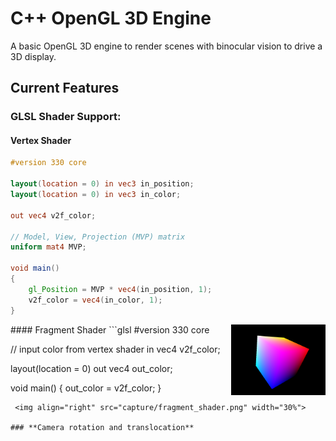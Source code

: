 
# C++ OpenGL 3D Engine
A basic OpenGL 3D engine to render scenes with binocular vision to drive a 3D display.

## Current Features
### **GLSL Shader Support:**
#### Vertex Shader
```glsl
#version 330 core

layout(location = 0) in vec3 in_position;
layout(location = 0) in vec3 in_color;

out vec4 v2f_color;

// Model, View, Projection (MVP) matrix
uniform mat4 MVP;

void main()
{
	gl_Position = MVP * vec4(in_position, 1);
	v2f_color = vec4(in_color, 1);
}
```
<img align="right" src="capture/vertex_shader.png" width="30%">
#### Fragment Shader
```glsl
#version 330 core

// input color from vertex shader
in vec4 v2f_color;

layout(location = 0) out vec4 out_color;

void main()
{
	out_color = v2f_color;
}
```
 <img align="right" src="capture/fragment_shader.png" width="30%">

### **Camera rotation and translocation**
